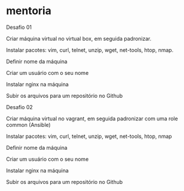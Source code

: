 # mentoria

Desafio 01

Criar máquina virtual no virtual box, em seguida padronizar.

Instalar pacotes: vim, curl, telnet, unzip, wget, net-tools, htop, nmap.

Definir nome da máquina

Criar um usuário com o seu nome

Instalar nginx na máquina

Subir os arquivos para um repositório no Github




Desafio 02

Criar máquina virtual no vagrant, em seguida padronizar com uma role common (Ansible)

Instalar pacotes: vim, curl, telnet, unzip, wget, net-tools, htop, nmap

Definir nome da máquina

Criar um usuário com o seu nome

Instalar nginx na máquina

Subir os arquivos para um repositório no Github


